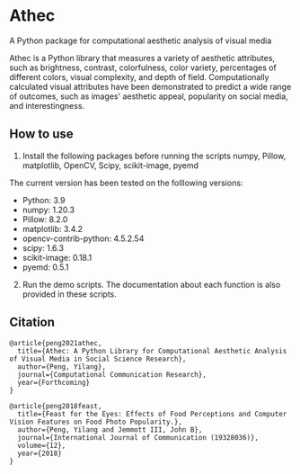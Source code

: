 # Athec
A Python package for computational aesthetic analysis of visual media

Athec is a Python library that measures a variety of aesthetic attributes, such as brightness, contrast, colorfulness, color variety, percentages of different colors, visual complexity, and depth of field. Computationally calculated visual attributes have been demonstrated to predict a wide range of outcomes, such as images' aesthetic appeal, popularity on social media, and interestingness. 

## How to use
1. Install the following packages before running the scripts
numpy, Pillow, matplotlib, OpenCV, Scipy, scikit-image, pyemd

The current version has been tested on the folllowing versions:
* Python: 3.9
* numpy: 1.20.3
* Pillow: 8.2.0
* matplotlib: 3.4.2
* opencv-contrib-python: 4.5.2.54
* scipy: 1.6.3
* scikit-image: 0.18.1
* pyemd: 0.5.1

2. Run the demo scripts. The documentation about each function is also provided in these scripts.

## Citation
```
@article{peng2021athec,
  title={Athec: A Python Library for Computational Aesthetic Analysis of Visual Media in Social Science Research},
  author={Peng, Yilang},
  journal={Computational Communication Research},
  year={Forthcoming}
}

@article{peng2018feast,
  title={Feast for the Eyes: Effects of Food Perceptions and Computer Vision Features on Food Photo Popularity.},
  author={Peng, Yilang and Jemmott III, John B},
  journal={International Journal of Communication (19328036)},
  volume={12},
  year={2018}
}

```

